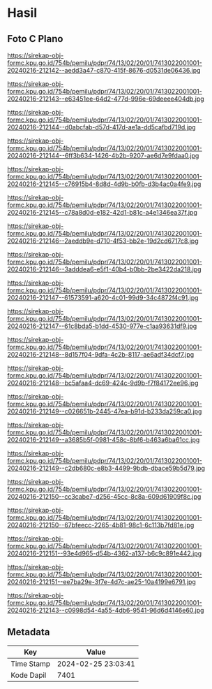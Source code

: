 # Hasil

## Foto C Plano

https://sirekap-obj-formc.kpu.go.id/754b/pemilu/pdpr/74/13/02/20/01/7413022001001-20240216-212142--aedd3a47-c870-415f-8676-d0531de06436.jpg

https://sirekap-obj-formc.kpu.go.id/754b/pemilu/pdpr/74/13/02/20/01/7413022001001-20240216-212143--e63451ee-64d2-477d-996e-69deeee404db.jpg

https://sirekap-obj-formc.kpu.go.id/754b/pemilu/pdpr/74/13/02/20/01/7413022001001-20240216-212144--d0abcfab-d57d-417d-ae1a-dd5cafbd719d.jpg

https://sirekap-obj-formc.kpu.go.id/754b/pemilu/pdpr/74/13/02/20/01/7413022001001-20240216-212144--6ff3b634-1426-4b2b-9207-ae6d7e9fdaa0.jpg

https://sirekap-obj-formc.kpu.go.id/754b/pemilu/pdpr/74/13/02/20/01/7413022001001-20240216-212145--c76915b4-8d8d-4d9b-b0fb-d3b4ac0a4fe9.jpg

https://sirekap-obj-formc.kpu.go.id/754b/pemilu/pdpr/74/13/02/20/01/7413022001001-20240216-212145--c78a8d0d-e182-42d1-b81c-a4e1346ea37f.jpg

https://sirekap-obj-formc.kpu.go.id/754b/pemilu/pdpr/74/13/02/20/01/7413022001001-20240216-212146--2aeddb9e-d710-4f53-bb2e-19d2cd6717c8.jpg

https://sirekap-obj-formc.kpu.go.id/754b/pemilu/pdpr/74/13/02/20/01/7413022001001-20240216-212146--3adddea6-e5f1-40b4-b0bb-2be3422da218.jpg

https://sirekap-obj-formc.kpu.go.id/754b/pemilu/pdpr/74/13/02/20/01/7413022001001-20240216-212147--61573591-a620-4c01-99d9-34c4872f4c91.jpg

https://sirekap-obj-formc.kpu.go.id/754b/pemilu/pdpr/74/13/02/20/01/7413022001001-20240216-212147--61c8bda5-b1dd-4530-977e-c1aa93631df9.jpg

https://sirekap-obj-formc.kpu.go.id/754b/pemilu/pdpr/74/13/02/20/01/7413022001001-20240216-212148--8d157f04-9dfa-4c2b-8117-ae6adf34dcf7.jpg

https://sirekap-obj-formc.kpu.go.id/754b/pemilu/pdpr/74/13/02/20/01/7413022001001-20240216-212148--bc5afaa4-dc69-424c-9d9b-f7f84172ee96.jpg

https://sirekap-obj-formc.kpu.go.id/754b/pemilu/pdpr/74/13/02/20/01/7413022001001-20240216-212149--c026651b-2445-47ea-b91d-b233da259ca0.jpg

https://sirekap-obj-formc.kpu.go.id/754b/pemilu/pdpr/74/13/02/20/01/7413022001001-20240216-212149--a3685b5f-0981-458c-8bf6-b463a6ba61cc.jpg

https://sirekap-obj-formc.kpu.go.id/754b/pemilu/pdpr/74/13/02/20/01/7413022001001-20240216-212149--c2db680c-e8b3-4499-9bdb-dbace59b5d79.jpg

https://sirekap-obj-formc.kpu.go.id/754b/pemilu/pdpr/74/13/02/20/01/7413022001001-20240216-212150--cc3cabe7-d256-45cc-8c8a-609d61909f8c.jpg

https://sirekap-obj-formc.kpu.go.id/754b/pemilu/pdpr/74/13/02/20/01/7413022001001-20240216-212150--67bfeecc-2265-4b81-98c1-6c113b7fd81e.jpg

https://sirekap-obj-formc.kpu.go.id/754b/pemilu/pdpr/74/13/02/20/01/7413022001001-20240216-212151--93e4d965-d54b-4362-a137-b6c9c891e442.jpg

https://sirekap-obj-formc.kpu.go.id/754b/pemilu/pdpr/74/13/02/20/01/7413022001001-20240216-212151--ee7ba29e-3f7e-4d7c-ae25-10a4199e6791.jpg

https://sirekap-obj-formc.kpu.go.id/754b/pemilu/pdpr/74/13/02/20/01/7413022001001-20240216-212143--c0998d54-4a55-4db6-9541-96d6d4146e60.jpg


## Metadata

| Key        | Value               |
| ---------- | ------------------- |
| Time Stamp | 2024-02-25 23:03:41 |
| Kode Dapil | 7401                |



